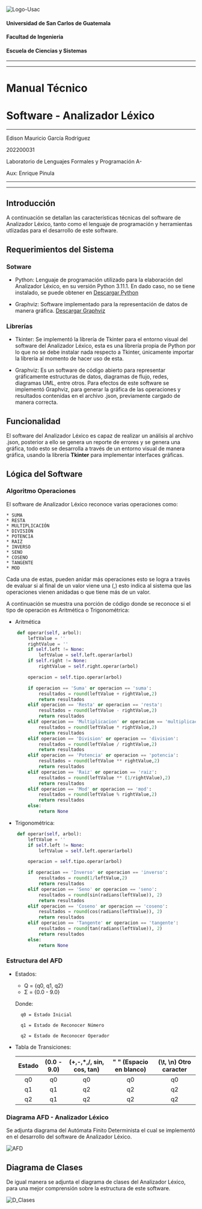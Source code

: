                 
![Logo-Usac](imagenes/logo.png "Logotipo USAC") 

#### Universidad de San Carlos de Guatemala
#### Facultad de Ingenieria
#### Escuela de Ciencias y Sistemas

---
---

# Manual Técnico
# Software - Analizador Léxico

---

Edison Mauricio García Rodríguez

202200031

Laboratorio de Lenguajes Formales y Programación A-

Aux: Enrique Pinula

---
---

## Introducción 

A continuación se detallan las características técnicas del software de Analizador Léxico, tanto como el lenguaje de programación y herramientas utlizadas para el desarrollo de este software.

## Requerimientos del Sistema
### Sotware

* Python: Lenguaje de programación utilizado para la elaboración del Analizador Léxico, en su versión Python 3.11.1. En dado caso, no se tiene instalado, se puede obtener en [Descargar Python](https://www.python.org/downloads/ "Python")

* Graphviz: Software implementado para la representación de datos de manera gráfica.  [Descargar Graphviz](https://graphviz.org/download/ "Graphviz")

### Librerías

* Tkinter: Se implementó la librería de Tkinter para el entorno visual del software del Analizador Léxico, esta es una librería propia de Python por lo que no se debe instalar nada respecto a Tkinter, únicamente importar la librería al momento de hacer uso de esta.

* Graphviz: Es un software de código abierto para representar gráficamente estructuras de datos, diagramas de flujo, redes, diagramas UML, entre otros.  Para efectos de este software se implementó Graphviz, para generar la gráfica de las operaciones y resultados contenidas en el archivo .json, previamente cargado de manera correcta.

## Funcionalidad

El software del Analizador Léxico es capaz de realizar un análisis al archivo .json, posterior a ello se genera un reporte de errores y se genera una gráfica, todo esto se desarrolla a través de un entorno visual de manera gráfica, usando la librería **Tkinter** para implementar interfaces gráficas.

## Lógica del Software

### Algoritmo Operaciones
El software de Analizador Léxico reconoce varias operaciones como:

    * SUMA
    * RESTA
    * MULTIPLICACIÓN
    * DIVISIÓN
    * POTENCIA
    * RAIZ
    * INVERSO
    * SENO
    * COSENO
    * TANGENTE
    * MOD 

Cada una de estas, pueden anidar más operaciones esto se logra a través de evaluar si al final de un valor viene una (,) esto indica al sistema que las operaciones vienen anidadas o que tiene más de un valor.

A continuación se muestra una porción de código donde se reconoce si el tipo de operación es Aritmética o Trigonométrica:

* Aritmética

```Python
    def operar(self, arbol):
        leftValue = ''
        rightValue = ''
        if self.left != None:
            leftValue = self.left.operar(arbol)
        if self.right != None:
            rightValue = self.right.operar(arbol)    

        operacion = self.tipo.operar(arbol)

        if operacion == 'Suma' or operacion == 'suma':
            resultados = round(leftValue + rightValue,2)
            return resultados
        elif operacion == 'Resta' or operacion == 'resta':
            resultados = round(leftValue - rightValue,2)
            return resultados
        elif operacion == 'Multiplicacion' or operacion == 'multiplicacion':
            resultados = round(leftValue * rightValue,2)
            return resultados
        elif operacion == 'Division' or operacion == 'division':
            resultados = round(leftValue / rightValue,2)
            return resultados
        elif operacion == 'Potencia' or operacion == 'potencia':
            resultados = round(leftValue ** rightValue,2)
            return resultados
        elif operacion == 'Raiz' or operacion == 'raiz':
            resultados = round(leftValue ** (1/rightValue),2)
            return resultados
        elif operacion == 'Mod' or operacion == 'mod':
            resultados = round(leftValue % rightValue,2)
            return resultados
        else:
            return None
```

* Trigonométrica:

```Python
    def operar(self, arbol):
        leftValue = ''
        if self.left != None:
            leftValue = self.left.operar(arbol)

        operacion = self.tipo.operar(arbol)

        if operacion == 'Inverso' or operacion == 'inverso':
            resultados = round(1/leftValue,2)
            return resultados
        elif operacion == 'Seno' or operacion == 'seno':
            resultados = round(sin(radians(leftValue)), 2)
            return resultados
        elif operacion == 'Coseno' or operacion == 'coseno':
            resultados = round(cos(radians(leftValue)), 2)
            return resultados
        elif operacion == 'Tangente' or operacion == 'tangente':
            resultados = round(tan(radians(leftValue)), 2)
            return resultados
        else:
            return None    
```


### Estructura del AFD 

* Estados:
    * Q = {q0, q1, q2}
    * Σ = {0.0 - 9.0}

    Donde: 

        q0 = Estado Inicial

        q1 = Estado de Reconocer Número

        q2 = Estado de Reconocer Operador

* Tabla de Transiciones:

    | Estado   | (0.0 - 9.0)   | (+,-,*,/, sin, cos, tan)   | " " (Espacio en blanco)  | (\t, \n) Otro caracter |
    |:--------:|:-------------:|:--------------------------:|:------------------------:|:----------------------:|
    | q0       | q0            | q0                         | q0                       | q0                     |
    | q1       | q1            | q2                         | q2                       | q2                     |
    | q2       | q1            | q2                         | q2                       | q2                     |


### Diagrama AFD - Analizador Léxico
Se adjunta diagrama del Autómata Finito Determinista el cual se implementó en el desarrollo del software de Analizador Léxico.

![AFD](imagenes/AFD.jpg "AFD")

## Diagrama de Clases
De igual manera se adjunta el diagrama de clases del Analizador Léxico, para una mejor comprensión sobre la estructura de este software.

![D_Clases](imagenes/D_Clases.png "Diagrama de Clases")
